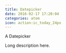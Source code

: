 ```yaml
---
title: Datepicker
date: 2016-02-17 17:20:04
categories: atom
icon: action:ic_today_24px
---
```


A Datepicker
<!-- more -->
Long description here.
